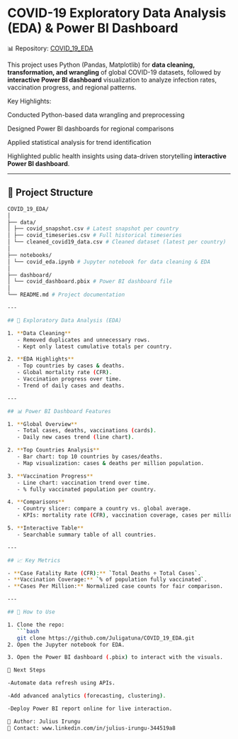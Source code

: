 # COVID-19 Exploratory Data Analysis (EDA) & Power BI Dashboard

📊 Repository: [COVID_19_EDA](https://github.com/Juligatuna/COVID_19_EDA.git)
 
This project uses Python (Pandas, Matplotlib) for **data cleaning, transformation, and wrangling** of global COVID-19 datasets, followed by **interactive Power BI dashboard** visualization to analyze infection rates, vaccination progress, and regional patterns.

Key Highlights:

Conducted Python-based data wrangling and preprocessing

Designed Power BI dashboards for regional comparisons

Applied statistical analysis for trend identification

Highlighted public health insights using data-driven storytelling **interactive Power BI dashboard**.

---

## 📂 Project Structure

```bash
COVID_19_EDA/
│
├── data/
│ ├── covid_snapshot.csv # Latest snapshot per country
│ ├── covid_timeseries.csv # Full historical timeseries
│ └── cleaned_covid19_data.csv # Cleaned dataset (latest per country)
│
├── notebooks/
│ └── covid_eda.ipynb # Jupyter notebook for data cleaning & EDA
│
├── dashboard/
│ └── covid_dashboard.pbix # Power BI dashboard file
│
└── README.md # Project documentation

---

## 🔎 Exploratory Data Analysis (EDA)

1. **Data Cleaning**  
   - Removed duplicates and unnecessary rows.  
   - Kept only latest cumulative totals per country.  

2. **EDA Highlights**  
   - Top countries by cases & deaths.  
   - Global mortality rate (CFR).  
   - Vaccination progress over time.  
   - Trend of daily cases and deaths.

---

## 📊 Power BI Dashboard Features

1. **Global Overview**  
   - Total cases, deaths, vaccinations (cards).  
   - Daily new cases trend (line chart).  

2. **Top Countries Analysis**  
   - Bar chart: top 10 countries by cases/deaths.  
   - Map visualization: cases & deaths per million population.  

3. **Vaccination Progress**  
   - Line chart: vaccination trend over time.  
   - % fully vaccinated population per country.  

4. **Comparisons**  
   - Country slicer: compare a country vs. global average.  
   - KPIs: mortality rate (CFR), vaccination coverage, cases per million.  

5. **Interactive Table**  
   - Searchable summary table of all countries.

---

## 📈 Key Metrics

- **Case Fatality Rate (CFR):** `Total Deaths ÷ Total Cases`.  
- **Vaccination Coverage:** `% of population fully vaccinated`.  
- **Cases Per Million:** Normalized case counts for fair comparison.  

---

## 🚀 How to Use

1. Clone the repo:  
   ```bash
   git clone https://github.com/Juligatuna/COVID_19_EDA.git
2. Open the Jupyter notebook for EDA.

3. Open the Power BI dashboard (.pbix) to interact with the visuals.

📌 Next Steps

-Automate data refresh using APIs.

-Add advanced analytics (forecasting, clustering).

-Deploy Power BI report online for live interaction.

👤 Author: Julius Irungu
📧 Contact: www.linkedin.com/in/julius-irungu-344519a8
